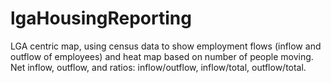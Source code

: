 # lgaHousingReporting
LGA centric map, using census data to show employment flows (inflow and outflow of employees) and heat map based on number of people moving. Net inflow, outflow, and ratios: inflow/outflow, inflow/total, outflow/total.
